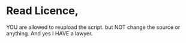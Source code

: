 # Read Licence,
YOU are allowed to reupload the script. but NOT change the source or anything. And yes I HAVE a lawyer.
